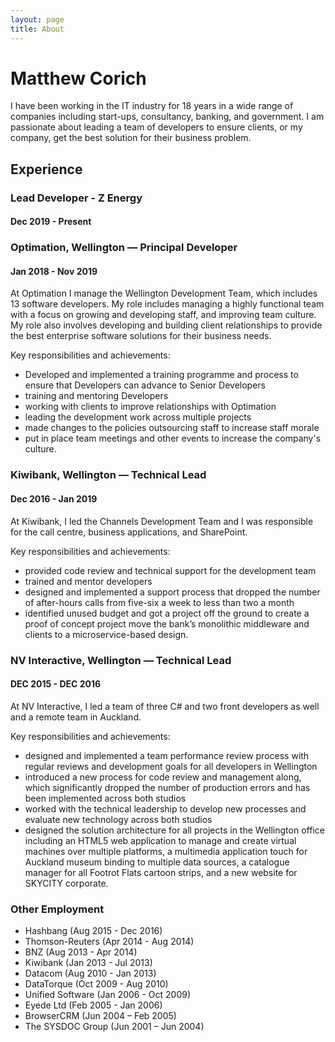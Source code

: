 ```yaml
---
layout: page
title: About
---
```


# Matthew Corich

I have been working in the IT industry for 18 years in a wide range of companies including start-ups, consultancy, banking, and government. I am passionate about leading a team of developers to ensure clients, or my company, get the best solution for their business problem.

## Experience

### Lead Developer - Z Energy
#### Dec 2019 - Present

### Optimation, Wellington — Principal Developer
#### Jan 2018 - Nov 2019

At Optimation I manage the Wellington Development Team, which includes 13 software developers.
My role includes managing a highly functional team with a focus on growing and developing staff, and improving team culture. My role also involves developing and building client relationships to provide the best enterprise software solutions for their business needs.

Key responsibilities and achievements:

  * Developed and implemented a training programme and process to ensure that Developers can advance to Senior Developers
  * training and mentoring Developers
  * working with clients to improve relationships with Optimation
  * leading the development work across multiple projects
  * made changes to the policies outsourcing staff to increase staff morale
  * put in place team meetings and other events to increase the company's culture.


### Kiwibank, Wellington — Technical Lead
#### Dec 2016 - Jan 2019

At Kiwibank, I led the Channels Development Team and I was responsible for the call centre, business applications, and SharePoint.

Key responsibilities and achievements:

  * provided code review and technical support for the development team
  * trained and mentor developers
  * designed and implemented a support process that dropped the number of after-hours calls from five-six a week to less than two a month
  * identified unused budget and got a project off the ground to create a proof of concept project move the bank’s monolithic middleware and clients to a microservice-based design.

### NV Interactive, Wellington — Technical Lead
#### DEC 2015 - DEC 2016

At NV Interactive, I led a team of three C# and two front developers as well and a remote team in Auckland. 

Key responsibilities and achievements:

  * designed and implemented a team performance review process with regular reviews and development goals for all developers in Wellington
  * introduced a new process for code review and management along, which significantly dropped the number of production errors and has been implemented across both studios
  * worked with the technical leadership to develop new processes and evaluate new technology across both studios
  * designed the solution architecture for all projects in the Wellington office including an HTML5 web application to manage and create virtual machines over multiple platforms, a multimedia application touch for Auckland museum binding to multiple data sources, a catalogue manager for all Footrot Flats cartoon strips, and a new website for SKYCITY corporate.

### Other Employment 

  * Hashbang (Aug 2015 - Dec 2016)
  * Thomson-Reuters (Apr 2014 - Aug 2014)
  * BNZ (Aug 2013 - Apr 2014)
  * Kiwibank (Jan 2013 - Jul 2013)
  * Datacom (Aug 2010 - Jan 2013)
  * DataTorque (Oct 2009 - Aug 2010)
  * Unified Software (Jan 2006 - Oct 2009)
  * Eyede Ltd (Feb 2005 - Jan 2006)
  * BrowserCRM (Jun 2004 – Feb 2005)
  * The SYSDOC Group (Jun 2001 – Jun 2004)
